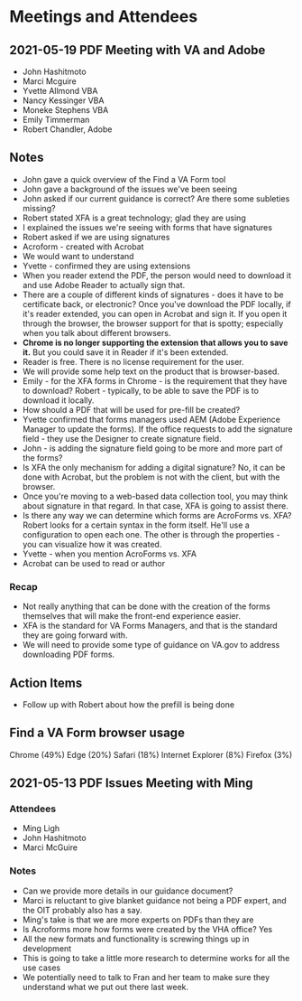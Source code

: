 # Meetings and Attendees

## 2021-05-19 PDF Meeting with VA and Adobe
- John Hashitmoto
- Marci Mcguire
- Yvette Allmond VBA
- Nancy Kessinger VBA
- Moneke Stephens VBA
- Emily Timmerman
- Robert Chandler, Adobe

## Notes
- John gave a quick overview of the Find a VA Form tool
- John gave a background of the issues we've been seeing
- John asked if our current guidance is correct?  Are there some subleties missing? 
- Robert stated XFA is a great technology; glad they are using
- I explained the issues we're seeing with forms that have signatures
- Robert asked if we are using signatures
- Acroform - created with Acrobat
- We would want to understand 
- Yvette - confirmed they are using extensions
- When you reader extend the PDF, the person would need to download it and use Adobe Reader to actually sign that. 
- There are a couple of different kinds of signatures - does it have to be certificate back, or electronic? Once you've download the PDF locally, if it's reader extended, you can open in Acrobat and sign it.  If you open it through the browser, the browser support for that is spotty; especially when you talk about different browsers. 
- **Chrome is no longer supporting the extension that allows you to save it.**  But you could save it in Reader if it's been extended.
- Reader is free.  There is no license requirement for the user.
- We will provide some help text on the product that is browser-based. 
- Emily - for the XFA forms in Chrome - is the requirement that they have to download?  Robert - typically, to be able to save the PDF is to download it locally. 
- How should a PDF that will be used for pre-fill be created?  
- Yvette confirmed that forms managers used AEM (Adobe Experience Manager to update the forms).  If the office requests to add the signature field - they use the Designer to create signature field. 
- John - is adding the signature field going to be more and more part of the forms? 
- Is XFA the only mechanism for adding a digital signature?  No, it can be done with Acrobat, but the problem is not with the client, but with the browser.
- Once you're moving to a web-based data collection tool, you may think about signature in that regard.  In that case, XFA is going to assist there.
- Is there any way we can determine which forms are AcroForms vs. XFA? Robert looks for a certain syntax in the form itself.  He'll use a configuration to open each one. The other is through the properties - you can visualize how it was created.
- Yvette - when you mention AcroForms vs. XFA
- Acrobat can be used to read or author


### Recap 
- Not really anything that can be done with the creation of the forms themselves that will make the front-end experience easier.
- XFA is the standard for VA Forms Managers, and that is the standard they are going forward with.
- We will need to provide some type of guidance on VA.gov to address downloading PDF forms.

## Action Items 
- Follow up with Robert about how the prefill is being done

## Find a VA Form browser usage
Chrome (49%)
Edge (20%)
Safari (18%)
Internet Explorer (8%)
Firefox (3%)

## 2021-05-13 PDF Issues Meeting with Ming

### Attendees
- Ming Ligh
- John Hashitmoto
- Marci McGuire

### Notes
- Can we provide more details in our guidance document?
- Marci is reluctant to give blanket guidance not being a PDF expert, and the OIT probably also has a say.
- Ming's take is that we are more experts on PDFs than they are
- Is Acroforms more how forms were created by the VHA office?   Yes
- All the new formats and functionality is screwing things up in development
- This is going to take a little more research to determine works for all the use cases
- We potentially need to talk to Fran and her team to make sure they understand what we put out there last week.
